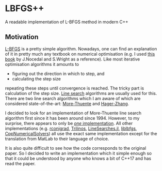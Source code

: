 # LBFGS++
A readable implementation of L-BFGS method in modern C++


## Motivation

[L-BFGS](https://en.wikipedia.org/wiki/Limited-memory_BFGS) is a pretty simple
algorithm. Nowadays, one can find an explanation of it in pretty much any
textbook on numerical optimisation (e.g. I used [this
book](https://www.springer.com/gp/book/9780387303031) by J.Nocedal and S.Wright
as a reference). Like most iterative optimisation algorithms it amounts to

* figuring out the direction in which to step, and
* calculating the step size

repeating these steps until convergence is reached. The tricky part is
calculation of the step size. [Line
search](https://en.wikipedia.org/wiki/Line_search) algorithms are usually used
for this. There are two line search algorithms which I am aware of which are
considered state-of-the-art:
[More-Thuente](https://dl.acm.org/citation.cfm?id=192132) and
[Hager-Zhang](https://dl.acm.org/citation.cfm?id=1132979).

I decided to look for an implementation of More-Thuente line search algorithm
first since it has been around since 1994. However, to my surprise, there
appears to only be [*one*
implementation](https://www.cs.umd.edu/users/oleary/software/). All other
implementations (e.g.
[rconjgrad](https://github.com/jlmelville/rconjgrad/blob/master/R/cvsrch.R),
[Trilinos](https://github.com/trilinos/Trilinos/blob/master/packages/nox/src/NOX_LineSearch_MoreThuente.C),
[LineSearches.jl](https://github.com/JuliaNLSolvers/LineSearches.jl/blob/master/src/morethuente.jl),
[liblbfgs](https://github.com/chokkan/liblbfgs/blob/master/lib/lbfgs.c),
[CppNumericalSolvers](https://github.com/PatWie/CppNumericalSolvers/blob/master/include/cppoptlib/linesearch/morethuente.h))
all use the exact same implementation except for the translation from MatLab to
their language of choice.

It is also quite difficult to see how the code corresponds to the original
paper. So I decided to write an implementation which it simple enough so that
it could be understood by anyone who knows a bit of C++17 and has read the
paper.

